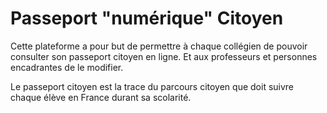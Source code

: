 # Passeport "numérique" Citoyen

Cette plateforme a pour but de permettre à chaque collégien de pouvoir consulter son passeport citoyen en ligne. Et aux professeurs et personnes encadrantes de le modifier.

Le passeport citoyen est la trace du parcours citoyen que doit suivre chaque élève en France durant sa scolarité.

